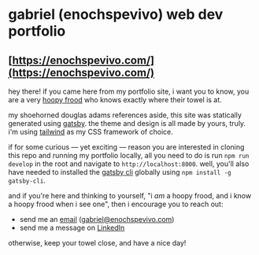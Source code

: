 # gabriel (enochspevivo) web dev portfolio
## [https://enochspevivo.com/](https://enochspevivo.com/)

hey there! if you came here from my portfolio site, i want you to know, you are a very [hoopy frood](https://hitchhikers.fandom.com/wiki/Frood) who knows exactly where their towel is at.

my shoehorned douglas adams references aside, this site was statically generated using [gatsby](https://www.gatsbyjs.com/). the theme and design is all made by yours, truly. i'm using [tailwind](https://tailwindcss.com/) as my CSS framework of choice.

if for some curious — yet exciting — reason you are interested in cloning this repo and running my portfolio locally, all you need to do is run `npm run develop` in the root and navigate to `http://localhost:8000`. well, you'll also have needed to installed the [gatsby cli](https://www.npmjs.com/package/gatsby-cli) globally using `npm install -g gatsby-cli`.

and if you're here and thinking to yourself, "i _am_ a hoopy frood, and i know a hoopy frood when i see one", then i encourage you to reach out:

-   send me an [email](mailto:gabriel@enochspevivo.com) (gabriel@enochspevivo.com)
-   send me a message on [LinkedIn](https://www.linkedin.com/in/gabriel-gonzalvez-927b51ab/)

otherwise, keep your towel close, and have a nice day!
